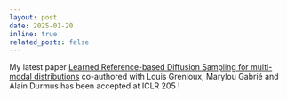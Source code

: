 ```yaml
---
layout: post
date: 2025-01-20
inline: true
related_posts: false
---
```


My latest paper [Learned Reference-based Diffusion Sampling for multi-modal distributions](https://arxiv.org/abs/2410.19449) co-authored with Louis Grenioux, Marylou Gabrié and Alain Durmus has been accepted at ICLR 205 !